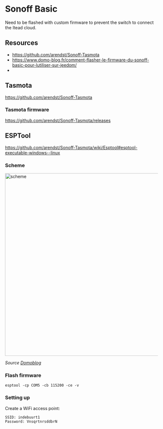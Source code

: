 # Sonoff Basic

Need to be flashed with custom firmware to prevent the switch to connect the Itead cloud.

## Resources
- https://github.com/arendst/Sonoff-Tasmota
- https://www.domo-blog.fr/comment-flasher-le-firmware-du-sonoff-basic-pour-lutiliser-sur-jeedom/
- 

## Tasmota
https://github.com/arendst/Sonoff-Tasmota

### Tasmota firmware
https://github.com/arendst/Sonoff-Tasmota/releases

## ESPTool 
https://github.com/arendst/Sonoff-Tasmota/wiki/Esptool#esptool-executable-windows--linux

### Scheme
<img src="https://www.domo-blog.fr/wp-content/uploads/2018/09/sonoff-cablage-schema-commet-flash-jeedom-domotique-domoblog-domolab.jpg" alt="scheme" width="600px"/>

_Source [Domoblog](https://www.domo-blog.fr/comment-flasher-le-firmware-du-sonoff-basic-pour-lutiliser-sur-jeedom/)_

### Flash firmware
```
esptool -cp COM5 -cb 115200 -ce -v
```

### Setting up

Create a WiFi access point: 
```
SSID: indebuurt1
Password: VnsqrtnrsddbrN
`````

